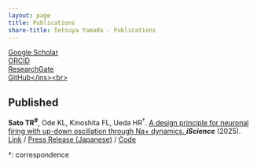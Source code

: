 ```yaml
---
layout: page
title: Publications
share-title: Tetsuya Yamada - Publications
---
```


<ins>[Google Scholar](https://scholar.google.co.jp/citations?user=fdt5J1EAAAAJ&hl=ja&oi=ao)</ins><br>
<ins>[ORCID](https://orcid.org/0000-0002-4536-548X)</ins><br>
<ins>[ResearchGate](https://www.researchgate.net/profile/Tomohide-Sato?ev=hdr_xprf)</ins><br>
<ins>[GitHub]([https://github.com/tyamadat](https://github.com/TomoRS-Med))</ins><br>

## Published

**Sato TR<sup>#</sup>**, Ode KL<sup></sup>, Kinoshita FL<sup></sup>, Ueda HR<sup>&dagger;</sup>.
<ins>A design principle for neuronal firing with up-down oscillation through Na+ dynamics. </ins>
***iScience*** (2025). 
<ins>[Link](https://www.sciencedirect.com/science/article/pii/S2589004222001432)</ins> / <ins>[Press Release (Japanese)](https://www.u-tokyo.ac.jp/content/400255946.pdf)</ins> / <ins>[Code](https://github.com/TomoRS-Med/Na_paper)</ins>

&dagger;: correspondence
